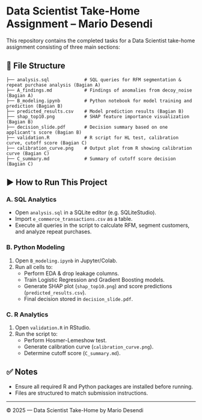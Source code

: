 # Data Scientist Take-Home Assignment – Mario Desendi

This repository contains the completed tasks for a Data Scientist take-home assignment consisting of three main sections:

## 📁 File Structure

```
├── analysis.sql             # SQL queries for RFM segmentation & repeat purchase analysis (Bagian A)
├── A_findings.md            # Findings of anomalies from decoy_noise (Bagian A)
├── B_modeling.ipynb         # Python notebook for model training and prediction (Bagian B)
├── predicted_results.csv    # Model prediction results (Bagian B)
├── shap_top10.png           # SHAP feature importance visualization (Bagian B)
├── decision_slide.pdf       # Decision summary based on one applicant's score (Bagian B)
├── validation.R             # R script for HL test, calibration curve, cutoff score (Bagian C)
├── calibration_curve.png    # Output plot from R showing calibration curve (Bagian C)
├── C_summary.md             # Summary of cutoff score decision (Bagian C)
```

## ▶️ How to Run This Project

### A. SQL Analytics
- Open `analysis.sql` in a SQLite editor (e.g. SQLiteStudio).
- Import `e_commerce_transactions.csv` as a table.
- Execute all queries in the script to calculate RFM, segment customers, and analyze repeat purchases.

### B. Python Modeling
1. Open `B_modeling.ipynb` in Jupyter/Colab.
2. Run all cells to:
   - Perform EDA & drop leakage columns.
   - Train Logistic Regression and Gradient Boosting models.
   - Generate SHAP plot (`shap_top10.png`) and score predictions (`predicted_results.csv`).
   - Final decision stored in `decision_slide.pdf`.

### C. R Analytics
1. Open `validation.R` in RStudio.
2. Run the script to:
   - Perform Hosmer-Lemeshow test.
   - Generate calibration curve (`calibration_curve.png`).
   - Determine cutoff score (`C_summary.md`).

## ✅ Notes
- Ensure all required R and Python packages are installed before running.
- Files are structured to match submission instructions.

---

© 2025 — Data Scientist Take-Home by Mario Desendi
